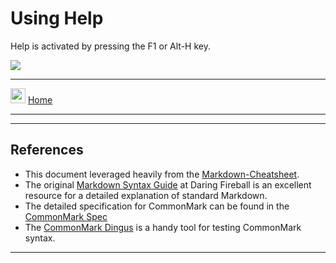 # Using Help

Help is activated by pressing the F1 or Alt-H key.

<img src="https://gitlab.com/public_scope/bash-projects/enhanced-bash-system/-/raw/master/documentation/images/commands.png" />

___
[<img src="https://gitlab.com/public_scope/bash-projects/enhanced-bash-system/-/raw/master/documentation/images/icons/home.png" width="24" />](https://gitlab.com/public_scope/bash-projects/enhanced-bash-system/-/blob/master/documentation/home.md) [Home](https://gitlab.com/public_scope/bash-projects/enhanced-bash-system/-/blob/master/documentation/home.md)
___


___
>>>
## References

- This document leveraged heavily from the [Markdown-Cheatsheet](https://github.com/adam-p/markdown-here/wiki/Markdown-Cheatsheet).
- The original [Markdown Syntax Guide](https://daringfireball.net/projects/markdown/syntax)
  at Daring Fireball is an excellent resource for a detailed explanation of standard Markdown.
- The detailed specification for CommonMark can be found in the [CommonMark Spec](https://spec.commonmark.org/current/)
- The [CommonMark Dingus](http://try.commonmark.org) is a handy tool for testing CommonMark syntax.
>>>
___
